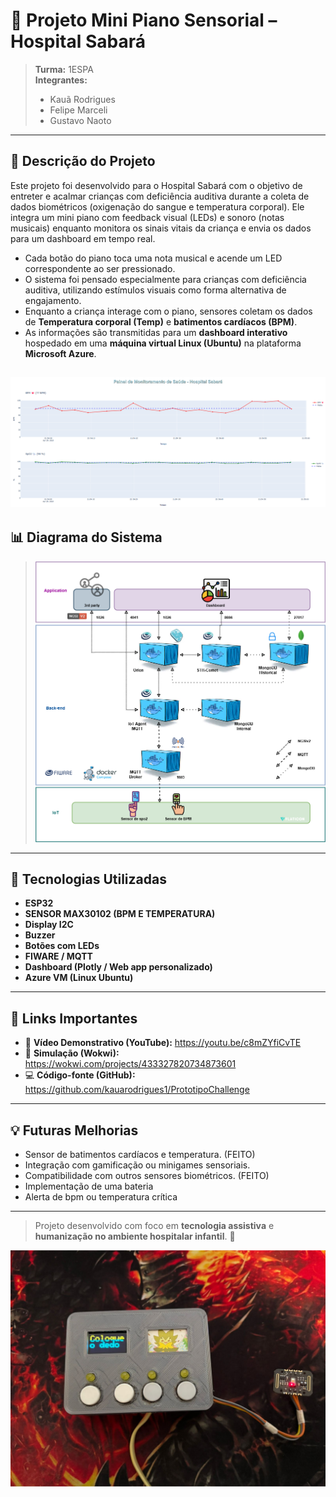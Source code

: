 # 🎵 Projeto Mini Piano Sensorial – Hospital Sabará

> **Turma:** 1ESPA  
> **Integrantes:**  
> - Kauã Rodrigues  
> - Felipe Marceli  
> - Gustavo Naoto  

---

## 🧠 Descrição do Projeto

Este projeto foi desenvolvido para o Hospital Sabará com o objetivo de entreter e acalmar crianças com deficiência auditiva durante a coleta de dados biométricos (oxigenação do sangue e temperatura corporal). Ele integra um mini piano com feedback visual (LEDs) e sonoro (notas musicais) enquanto monitora os sinais vitais da criança e envia os dados para um dashboard em tempo real.

- Cada botão do piano toca uma nota musical e acende um LED correspondente ao ser pressionado.
- O sistema foi pensado especialmente para crianças com deficiência auditiva, utilizando estímulos visuais como forma alternativa de engajamento.
- Enquanto a criança interage com o piano, sensores coletam os dados de **Temperatura corporal (Temp)** e **batimentos cardíacos (BPM)**.
- As informações são transmitidas para um **dashboard interativo** hospedado em uma **máquina virtual Linux (Ubuntu)** na plataforma **Microsoft Azure**.

![Dashboard do projeto](assets/dashboard.png)
---

## 📊 Diagrama do Sistema

> ![Diagrama do sistema](assets/chalengeP.drawio.png)

---

## 🔧 Tecnologias Utilizadas

- **ESP32**
- **SENSOR MAX30102 (BPM E TEMPERATURA)**
- **Display I2C** 
- **Buzzer**
- **Botões com LEDs**
- **FIWARE / MQTT**
- **Dashboard (Plotly / Web app personalizado)**
- **Azure VM (Linux Ubuntu)**

---

## 🔗 Links Importantes

- 🎥 **Vídeo Demonstrativo (YouTube):** https://youtu.be/c8mZYfiCvTE
- 🧪 **Simulação (Wokwi):** https://wokwi.com/projects/433327820734873601
- 💻 **Código-fonte (GitHub):** https://github.com/kauarodrigues1/PrototipoChallenge

---

## 💡 Futuras Melhorias

- Sensor de batimentos cardíacos e temperatura. (FEITO)
- Integração com gamificação ou minigames sensoriais.
- Compatibilidade com outros sensores biométricos. (FEITO)
- Implementação de uma bateria
- Alerta de bpm ou temperatura crítica 


---

> Projeto desenvolvido com foco em **tecnologia assistiva** e **humanização no ambiente hospitalar infantil**. 💙

![Prototipo funcionando](assets/prototipo.jpeg)
